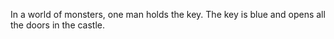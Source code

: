 In a world of monsters, one man holds the key.
The key is blue and opens all the doors in the castle.
